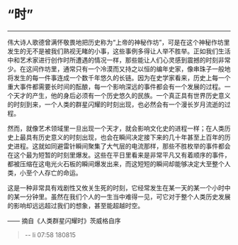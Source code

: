 # “时”  

---

伟大诗人歌德曾满怀敬畏地把历史称为“上帝的神秘作坊”，可是在这个神秘作坊里发生的无不是被我们熟视无睹的小事，这些事例多得让人举不胜举。正如我们生活中和艺术家进行创作时所遭遇的情况一样，那些能让人们心灵感到震撼的时刻非常少。在这间作坊里，通常只有一个冷漠而又持之以恒的编年史家，像串珠子一般地将发生的每一件事连成一个数千年悠久的长链。因为在史学家看来，历史上每一个重大事件都需要长时间的酝酿，每一个影响深远的事件都会有一个发展的过程。一个天才的产生，他的身后必须有一个历史悠久的民族。一个真正具有世界历史意义的时刻到来，一个人类的群星闪耀的时刻出现，也必然会有一个漫长岁月流逝的过程。  

然而，就像艺术领域里一旦出现一个天才，就会影响文化史的进程一样；在人类历史上最具有历史意义的时刻出现，也会在瞬间决定接下来的几十年甚至上百年的历史进程。这就如同避雷针瞬间聚集了大气层的电流那样，那些不胜枚举的事件都会在这个最为短暂的时刻里爆发。这些在平日里看来是非常平凡又有着顺序的事件，都被压缩在这电光火石板的瞬间爆发出来，而这短短的瞬间却能够决定大至整个人类，小至个人存亡的命运。  

这是一种非常具有戏剧性又攸关生死的时刻，它经常发生在某一天的某一个小时中的某一分钟里。虽然在我们个人的一生当中难得一见，可它对于整个人类历史发展的影响却远远超过我们的想象，甚至能超越时空。

—— 摘自《人类群星闪耀时》茨威格自序

> -- li 07:58 180815  
